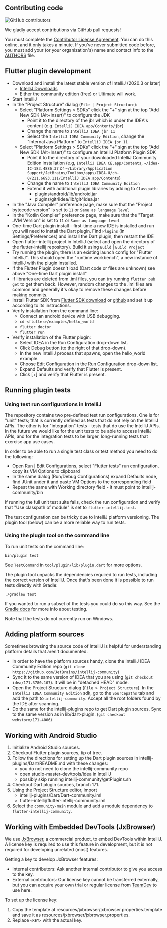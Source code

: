 ## Contributing code

![GitHub contributors](https://img.shields.io/github/contributors/flutter/flutter-intellij.svg)

We gladly accept contributions via GitHub pull requests!

You must complete the
[Contributor License Agreement](https://cla.developers.google.com/clas).
You can do this online, and it only takes a minute. If you've never submitted code before,
you must add your (or your organization's) name and contact info to the [AUTHORS](AUTHORS)
file.

## Flutter plugin development

* Download and install the latest stable version of IntelliJ (2020.3 or later)
  - [IntelliJ Downloads](https://www.jetbrains.com/idea/download/)
  - Either the community edition (free) or Ultimate will work.
* Start IntelliJ
* In the "Project Structure" dialog (`File | Project Structure`):
  - Select "Platform Settings > SDKs" click the "+" sign at the top "Add New SDK (Alt+Insert)" to configure the JDK
    - Point it to the directory of the jbr which is under the IDEA's content (e.g. `IntelliJ IDEA.app/Contents/jbr`)
    - Change the name to `IntelliJ IDEA jbr 11`
    - Select the `IntelliJ IDEA Community Edition`, change the "Internal Java Platform" to `IntelliJ IDEA jbr 11`
  - Select "Platform Settings > SDKs" click the "+" sign at the top "Add New SDK (Alt+Insert)" to configure an IntelliJ Platform Plugin SDK
    - Point it to the directory of your downloaded IntelliJ Community Edition installation 
      (e.g, `IntelliJ IDEA CE.app/Contents`, `~/idea-IC-183.4886.37` or
      `~/Library/Application Support/JetBrains/Toolbox/apps/IDEA-U/ch-0/211.6693.111/IntelliJ IDEA.app/Contents`)
    - Change the name to `IntelliJ IDEA Community Edition`
    - Extend it with additional plugin libraries by adding to `Classpath`:
      - plugins/android/lib/android.jar
      - plugins/git4idea/lib/git4idea.jar
* In the "Java Compiler" preference page, make sure that the "Project bytecode version" is set to `11` or `Same as language level`
* In the "Kotlin Compiler" preference page, make sure that the "Target JVM Version" is set to `11` or `Same as language level`
* One-time Dart plugin install - first-time a new IDE is installed and run you will need to install the Dart plugin. 
  Find `Plugins` (in Settings/Preferences) and install the Dart plugin, then restart the IDE
* Open flutter-intellij project in IntelliJ (select and open the directory of the flutter-intellij repository). 
  Build it using `Build` | `Build Project`
* Try running the plugin; there is an existing launch config for "Flutter IntelliJ". This should open the "runtime workbench", 
  a new instance of IntelliJ with the plugin installed.
* If the Flutter Plugin doesn't load (Dart code or files are unknown) see above "One-time Dart plugin install"
* If libraries are deleted from .iml files, you can try running `flutter pub get` to get them back. However, random changes 
  to the .iml files are common and generally it's okay to remove these changes before making commits.
* Install Flutter SDK from [Flutter SDK download](https://flutter.dev/docs/get-started/install) or 
  [github](https://github.com/flutter/flutter) and set it up according to its instructions.
* Verify installation from the command line:
  - Connect an android device with USB debugging.
  - `cd <flutter>/examples/hello_world`
  - `flutter doctor`
  - `flutter run`
* Verify installation of the Flutter plugin:
  - Select IDEA in the Run Configuration drop-down list.
  - Click Debug button (to the right of that drop-down).
  - In the new IntelliJ process that spawns, open the hello_world example.
  - Choose Edit Configuration in the Run Configuration drop-down list.
  - Expand Defaults and verify that Flutter is present.
  - Click [+] and verify that Flutter is present.

## Running plugin tests

### Using test run configurations in IntelliJ

The repository contains two pre-defined test run configurations. One is for "unit" tests; that is
currently defined as tests that do not rely on the IntelliJ APIs. The other is for "integration"
tests - tests that do use the IntelliJ APIs. In the future we would like for the unit tests to be
able to access IntelliJ APIs, and for the integration tests to be larger, long-running tests that
exercise app use cases.

In order to be able to run a single test class or test method you need to do the following:

* Open Run | Edit Configurations, select "Flutter tests" run configuration, copy its VM Options
  to clipboard
* In the same dialog (Run/Debug Configurations) expand Defaults node, find JUnit under it and paste
  VM Options to the corresponding field
* Repeat the same with Working directory field - it must point to intellij-community/bin

If running the full unit test suite fails, check the run configuration and verify that "Use classpath of module" is 
set to `flutter-intellij.test`.

The test configuration can be tricky due to IntelliJ platform versioning. The plugin tool (below) can be a more 
reliable way to run tests.

### Using the plugin tool on the command line

To run unit tests on the command line:

```
bin/plugin test
```

See `TestCommand` in `tool/plugin/lib/plugin.dart` for more options.

The plugin tool unpacks the dependencies required to run tests, including the correct version of IntelliJ. Once that's 
been done it is possible to run tests directly with Gradle:

```
./gradlew test
```

If you wanted to run a subset of the tests you could do so this way. See the 
[Gradle docs](https://docs.gradle.org/current/userguide/java_testing.html) for more info about testing.

Note that the tests do not currently run on Windows.

## Adding platform sources
Sometimes browsing the source code of IntelliJ is helpful for understanding platform details that aren't documented.

  - In order to have the platform sources handy, clone the IntelliJ IDEA Community Edition repo
(`git clone https://github.com/JetBrains/intellij-community`)
  - Sync it to the same version of IDEA that you are using (`git checkout idea/171.3780.107`). It will be in "detached HEAD" mode.
  - Open the Project Structure dialog (`File > Project Structure`). In the `IntelliJ IDEA Community Edition` sdk, go to 
    the `Sourcepaths` tab and add the path to `intellij-community`. Accept all the root folders found by the IDE after scanning.
  - Do the same for the intellij-plugins repo to get Dart plugin sources. Sync to the same version as in lib/dart-plugin. 
    (`git checkout webstorm/171.4006`)

## Working with Android Studio

1. Initialize Android Studio sources.
2. Checkout Flutter plugin sources, tip of tree.
3. Follow the directions for setting up the Dart plugin sources in
   intellij-plugins/Dart/README.md with these changes:
    - you do not need to clone the intellij-community repo
    - open studio-master-dev/tools/idea in IntelliJ
    - possibly skip running intellij-community/getPlugins.sh
4. Checkout Dart plugin sources, branch 171.
5. Using the Project Structure editor, import
    - intellij-plugins/Dart/Dart-community.iml
    - flutter-intellij/flutter-intellij-community.iml
6. Select the `community-main` module and add a module dependency to
   `flutter-intellij-community`.

## Working with Embedded DevTools (JxBrowser)

We use [JxBrowser](https://www.teamdev.com/jxbrowser), a commercial product, to embed DevTools within IntelliJ. A license key 
is required to use this feature in development, but it is not required for developing unrelated (most) features.

Getting a key to develop JxBrowser features:
- Internal contributors: Ask another internal contributor to give you access to the key.
- External contributors: Our license key cannot be transferred externally, but you can acquire your own trial or regular 
  license from [TeamDev](https://www.teamdev.com/jxbrowser) to use here.

To set up the license key:
1. Copy the template at resources/jxbrowser/jxbrowser.properties.template and save it as resources/jxbrowser/jxbrowser.properties.
2. Replace `<KEY>` with the actual key.

